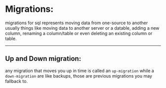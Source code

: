 # Migrations:

migrations for sql represents moving data from one-source to another usually things like moving data to another server or a datable, adding a new column, renaming a column/table or even deleting an existing column or table.

---

## Up and Down migration:

any migration that moves you up in time is called an `up-migration` while a `down-migration` are like backups, those are previous migrations you may fallback to.
